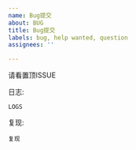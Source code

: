 ```yaml
---
name: Bug提交
about: BUG
title: Bug提交
labels: bug, help wanted, question
assignees: ''

---
```


请看置顶ISSUE

日志: 
```
LOGS
```

复现: 
```
复现
```
